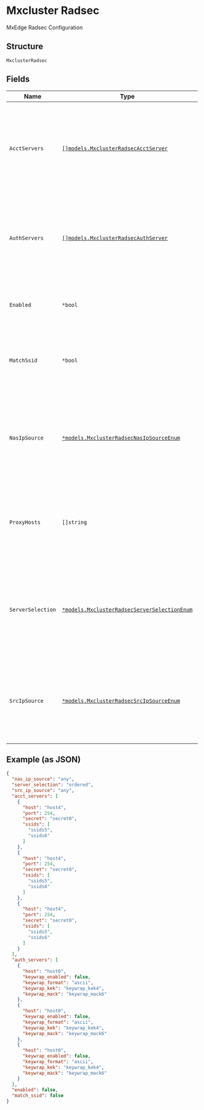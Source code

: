 
# Mxcluster Radsec

MxEdge Radsec Configuration

## Structure

`MxclusterRadsec`

## Fields

| Name | Type | Tags | Description |
|  --- | --- | --- | --- |
| `AcctServers` | [`[]models.MxclusterRadsecAcctServer`](../../doc/models/mxcluster-radsec-acct-server.md) | Optional | list of RADIUS accounting servers, optional, order matters where the first one is treated as primary<br>**Constraints**: *Unique Items Required* |
| `AuthServers` | [`[]models.MxclusterRadsecAuthServer`](../../doc/models/mxcluster-radsec-auth-server.md) | Optional | list of RADIUS authentication servers, order matters where the first one is treated as primary<br>**Constraints**: *Unique Items Required* |
| `Enabled` | `*bool` | Optional | whether to enable service on Mist Edge i.e. RADIUS proxy over TLS |
| `MatchSsid` | `*bool` | Optional | whether to match ssid in request message to select from a subset of RADIUS servers |
| `NasIpSource` | [`*models.MxclusterRadsecNasIpSourceEnum`](../../doc/models/mxcluster-radsec-nas-ip-source-enum.md) | Optional | SSpecify NAS-IP-ADDRESS, NAS-IPv6-ADDRESS to use with auth_servers. enum: `any`, `oob`, `oob6`, `tunnel`, `tunnel6`<br>**Default**: `"any"` |
| `ProxyHosts` | `[]string` | Optional | hostnames or IPs for Mist AP to use as the TLS Server (i.e. they are reachable from AP) in addition to `tunterm_hosts` |
| `ServerSelection` | [`*models.MxclusterRadsecServerSelectionEnum`](../../doc/models/mxcluster-radsec-server-selection-enum.md) | Optional | When ordered, Mist Edge will prefer and go back to the first radius server if possible. enum: `ordered`, `unordered`<br>**Default**: `"ordered"` |
| `SrcIpSource` | [`*models.MxclusterRadsecSrcIpSourceEnum`](../../doc/models/mxcluster-radsec-src-ip-source-enum.md) | Optional | Specify IP address to connect to auth_servers and acct_servers. enum: `any`, `oob`, `oob6`, `tunnel`, `tunnel6`<br>**Default**: `"any"` |

## Example (as JSON)

```json
{
  "nas_ip_source": "any",
  "server_selection": "ordered",
  "src_ip_source": "any",
  "acct_servers": [
    {
      "host": "host4",
      "port": 254,
      "secret": "secret0",
      "ssids": [
        "ssids5",
        "ssids6"
      ]
    },
    {
      "host": "host4",
      "port": 254,
      "secret": "secret0",
      "ssids": [
        "ssids5",
        "ssids6"
      ]
    },
    {
      "host": "host4",
      "port": 254,
      "secret": "secret0",
      "ssids": [
        "ssids5",
        "ssids6"
      ]
    }
  ],
  "auth_servers": [
    {
      "host": "host0",
      "keywrap_enabled": false,
      "keywrap_format": "ascii",
      "keywrap_kek": "keywrap_kek4",
      "keywrap_mack": "keywrap_mack6"
    },
    {
      "host": "host0",
      "keywrap_enabled": false,
      "keywrap_format": "ascii",
      "keywrap_kek": "keywrap_kek4",
      "keywrap_mack": "keywrap_mack6"
    },
    {
      "host": "host0",
      "keywrap_enabled": false,
      "keywrap_format": "ascii",
      "keywrap_kek": "keywrap_kek4",
      "keywrap_mack": "keywrap_mack6"
    }
  ],
  "enabled": false,
  "match_ssid": false
}
```

